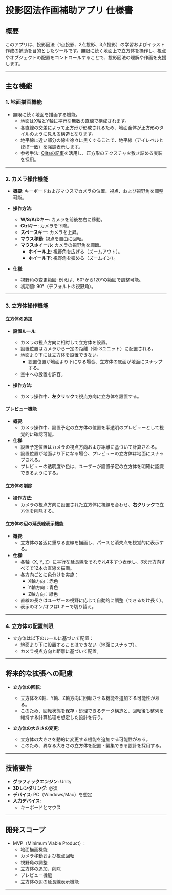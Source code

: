 # **投影図法作画補助アプリ 仕様書**

## **概要**

このアプリは、投影図法（1点投影、2点投影、3点投影）の学習およびイラスト作成の補助を目的としたツールです。無限に続く地面上で立方体を操作し、視点やオブジェクトの配置をコントロールすることで、投影図法の理解や作画を支援します。

---

## **主な機能**

### **1. 地面描画機能**

- 無限に続く地面を描画する機能。
  - 地面はX軸とY軸に平行な無数の直線で構成されます。
  - 各直線の交差によって正方形が形成されるため、地面全体が正方形のタイルのように見える構造となります。
  - 地平線に近い部分の線を徐々に黒くすることで、地平線（アイレベルとほぼ一致）を強調表示します。
  - 参考手法: [Qiitaの記事](https://qiita.com/yuji_yasuhara/items/158bab01cfff3c39214b)を活用し、正方形のテクスチャを敷き詰める実装を採用。

---

### **2. カメラ操作機能**

- **概要**: キーボードおよびマウスでカメラの位置、視点、および視野角を調整可能。

- **操作方法**:

  - **W/S/A/Dキー**: カメラを前後左右に移動。
  - **Ctrlキー**: カメラを下降。
  - **スペースキー**: カメラを上昇。
  - **マウス移動**: 視点を自由に回転。
  - **マウスホイール**: カメラの視野角を調節。
    - **ホイール上**: 視野角を広げる（ズームアウト）。
    - **ホイール下**: 視野角を狭める（ズームイン）。

- **仕様**:

  - 視野角の変更範囲: 例えば、60°から120°の範囲で調整可能。
  - 初期値: 90°（デフォルトの視野角）。

---

### **3. 立方体操作機能**

#### **立方体の追加**

- **設置ルール**:

  - カメラの視点方向に相対して立方体を設置。
  - 設置位置はカメラから一定の距離（例: 3ユニット）に配置される。
  - 地面より下には立方体を設置できない。
    - 設置位置が地面より下になる場合、立方体の底面が地面にスナップする。
  - 空中への設置を許容。

- **操作方法**:

  - カメラ操作中、**左クリック**で視点方向に立方体を設置する。

#### **プレビュー機能**

- **概要**:
  - カメラ操作中、設置予定の立方体の位置を半透明のプレビューとして視覚的に確認可能。
- **仕様**:
  - 設置予定位置はカメラの視点方向および距離に基づいて計算される。
  - 設置位置が地面より下になる場合、プレビューの立方体は地面にスナップされる。
  - プレビューの透明度や色は、ユーザーが設置予定の立方体を明確に認識できるようにする。

#### **立方体の削除**

- **操作方法**:
  - カメラの視点方向に設置された立方体に視線を合わせ、**右クリック**で立方体を削除する。

#### **立方体の辺の延長線表示機能**

- **概要**:
  - 立方体の各辺に重なる直線を描画し、パースと消失点を視覚的に表示する。
- **仕様**:
  - 各軸（X, Y, Z）に平行な延長線をそれぞれ4本ずつ表示し、3次元方向すべてで12本の直線を描画。
  - 各方向ごとに色分けを実施：
    - X軸方向：赤色
    - Y軸方向：青色
    - Z軸方向：緑色
  - 直線の長さはユーザーの視野に応じて自動的に調整（できるだけ長く）。
  - 表示のオン/オフはLキーで切り替え。

---

### **4. 立方体の配置制限**

- 立方体は以下のルールに基づいて配置：
  - 地面より下に設置することはできない（地面にスナップ）。
  - カメラ視点方向と距離に基づいて配置。

---

## **将来的な拡張への配慮**

- **立方体の回転**:

  - 立方体をX軸、Y軸、Z軸方向に回転させる機能を追加する可能性がある。
  - このため、回転状態を保存・処理できるデータ構造と、回転後も整列を維持する計算処理を想定した設計を行う。

- **立方体の大きさの変更**:

  - 立方体の大きさを動的に変更する機能を追加する可能性がある。
  - このため、異なる大きさの立方体を配置・編集できる設計を採用する。

---

## **技術要件**

- **グラフィックエンジン**: Unity
- **3Dレンダリング**: 必須
- **デバイス**: PC（Windows/Mac）を想定
- **入力デバイス**:
  - キーボードとマウス

---

## **開発スコープ**

- MVP（Minimum Viable Product）:
  - 地面描画機能
  - カメラ移動および視点回転
  - 視野角の調整
  - 立方体の追加、削除
  - プレビュー機能
  - 立方体の辺の延長線表示機能

---


